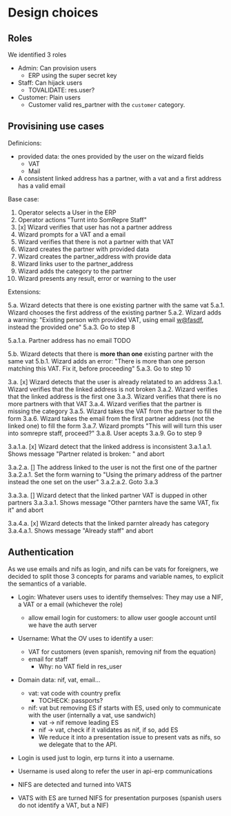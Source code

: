# Design choices

## Roles

We identified 3 roles

- Admin: Can provision users
    - ERP using the super secret key
- Staff: Can hijack users
    - TOVALIDATE: res.user?
- Customer: Plain users
    - Customer valid res_partner with the `customer` category.

## Provisining use cases

Definicions:
- provided data: the ones provided by the user on the wizard fields
    - VAT
    - Mail
- A consistent linked address has a partner, with a vat and a first address has a valid email

Base case:

1. Operator selects a User in the ERP
2. Operator actions "Turnt into SomRepre Staff"
3. [x] Wizard verifies that user has not a partner address
4. Wizard prompts for a VAT and a email
5. Wizard verifies that there is not a partner with that VAT
6. Wizard creates the partner with provided data
7. Wizard creates the partner_address with provide data
8. Wizard links user to the partner_address
9. Wizard adds the category to the partner
10. Wizard presents any result, error or warning to the user

Extensions:

5.a. Wizard detects that there is one existing partner with the same vat
5.a.1. Wizard chooses the first address of the existing partner
5.a.2. Wizard adds a warning: "Existing person with provided VAT, using email <w@fasdf>, instead the provided one"
5.a.3. Go to step 8

5.a.1.a. Partner address has no email
TODO

5.b. Wizard detects that there is **more than one** existing partner with the same vat
5.b.1. Wizard adds an error: "There is more than one person matching this VAT. Fix it, before proceeding"
5.a.3. Go to step 10

3.a. [x] Wizard detects that the user is already relatated to an address
3.a.1. Wizard verifies that the linked address is not broken
3.a.2. Wizard verifies that the linked address is the first one
3.a.3. Wizard verifies that there is no more partners with that VAT
3.a.4. Wizard verifies that the partner is missing the category
3.a.5. Wizard takes the VAT from the partner to fill the form
3.a.6. Wizard takes the email from the first partner address (not the linked one) to fill the form
3.a.7. Wizard prompts "This will will turn this user into somrepre staff, proceed?"
3.a.8. User acepts
3.a.9. Go to step 9

3.a.1.a. [x] Wizard detect that the linked address is inconsistent
3.a.1.a.1. Shows message "Partner related is broken: <reason>" and abort

3.a.2.a. [] The address linked to the user is not the first one of the partner
3.a.2.a.1. Set the form warning to "Using the primary address of the partner instead the one set on the user"
3.a.2.a.2. Goto 3.a.3

3.a.3.a. [] Wizard detect that the linked partner VAT is dupped in other partners
3.a.3.a.1. Shows message "Other parnters have the same VAT, fix it" and abort

3.a.4.a. [x] Wizard detects that the linked parnter already has category
3.a.4.a.1. Shows message "Already staff" and abort

## Authentication

As we use emails and nifs as login, and nifs can be vats for foreigners,
we decided to split those 3 concepts for params and variable names,
to explicit the semantics of a variable.

- Login: Whatever users uses to identify themselves: They may use a NIF, a VAT or a email (whichever the role)
    - allow email login for customers: to allow user google account until we have the auth server
- Username: What the OV uses to identify a user:
    - VAT for customers (even spanish, removing nif from the equation)
    - email for staff
        - Why: no VAT field in res_user
- Domain data: nif, vat, email...
    - vat: vat code with country prefix
        - TOCHECK: passports?
    - nif: vat but removing ES if starts with ES, used only to communicate with the user (internally a vat, use sandwich)
        - vat -> nif remove leading ES
        - nif -> vat, check if it validates as nif, if so, add ES
        - We reduce it into a presentation issue to present vats as nifs, so we delegate that to the API.

- Login is used just to login, erp turns it into a username.
- Username is used along to refer the user in api-erp communications
- NIFS are detected and turned into VATS
- VATS with ES are turned NIFS for presentation purposes (spanish users do not identify a VAT, but a NIF)
